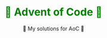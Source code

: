 <!DOCTYPE html>
<html>
<head>
    <title>Advent of Code</title>
    <style>
        body {
            text-align: center;
        }
    </style>
</head>
<body>
    <h1 style="color: green;">🎄 Advent of Code 🎄</h1>
    <p>🎅 My solutions for AoC 🎅</p>
</body>
